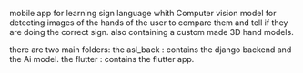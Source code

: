 mobile app for learning sign language whith Computer vision model for detecting images of the hands of the user to compare them and tell if they are doing the correct sign.
also containing a custom made 3D hand models.

there are two main folders:
the asl_back : contains the django backend and the Ai model.
the flutter : contains the flutter app.
